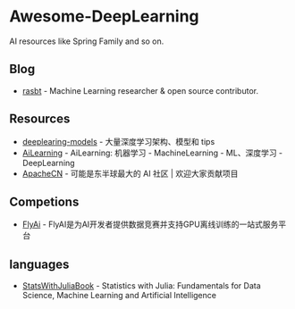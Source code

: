 # Awesome-DeepLearning
AI resources like Spring Family and so on.

## Blog
* [rasbt](https://github.com/rasbt.git) - Machine Learning researcher & open source contributor. 


## Resources
* [deeplearing-models](https://github.com/rasbt/deeplearning-models) - 大量深度学习架构、模型和 tips
* [AiLearning](https://github.com/apachecn/AiLearning) - AiLearning: 机器学习 - MachineLearning - ML、深度学习 - DeepLearning
* [ApacheCN](https://github.com/apachecn) - 可能是东半球最大的 AI 社区 | 欢迎大家贡献项目

## Competions
* [FlyAi](https://www.flyai.com/) - FlyAI是为AI开发者提供数据竞赛并支持GPU离线训练的一站式服务平台





## languages
* [StatsWithJuliaBook](https://github.com/h-Klok/StatsWithJuliaBook) - Statistics with Julia: Fundamentals for Data Science, Machine Learning and Artificial Intelligence



